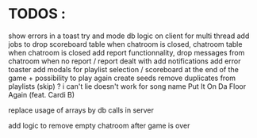 # TODOS :

show errors in a toast
try and mode db logic on client for multi thread
add jobs to drop scoreboard table when chatroom is closed, chatroom table when chatroom is closed
add report functionnality, drop messages from chatroom when no report / report dealt with
add notifications
add error toaster
add modals for playlist selection / scoreboard at the end of the game + possibility to play again
create seeds
remove duplicates from playlists (skip) ?
i can't lie doesn't work for song name
Put It On Da Floor Again (feat. Cardi B)

replace usage of arrays by db calls in server

add logic to remove empty chatroom after game is over
